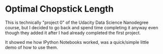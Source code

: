 # Optimal Chopstick Length

This is technically "project 0" of the Udacity Data Science Nanodegree course, but I decided to go back and spend time completing it anyway even though they added it after I had already completed the first project.

It showed me how IPython Notebooks worked, was a quick/simple little demo of how to use them.
